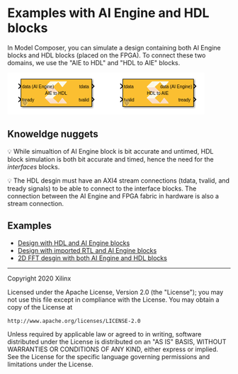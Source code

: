 # Examples with AI Engine and HDL blocks

In Model Composer, you can simulate a design containing both AI Engine blocks and HDL blocks (placed on the FPGA). To connect these two domains, we use the "AIE to HDL" and "HDL to AIE" blocks.

![](images/screen_shot.PNG)

## Knoweldge nuggets
 :bulb: While simualtion of AI Engine block is bit accurate and untimed, HDL block simulation is both bit accurate and timed, hence the need for the *interfaces* blocks. 
 
 :bulb: The HDL desgin must have an AXI4 stream connections (tdata, tvalid, and tready signals) to be able to connect to the interface blocks. The connection between the AI Engine and FPGA fabric in hardware is also a stream connection.

## Examples
- [Design with HDL and AI Engine blocks](AIE_HDL_cosim/README.md)
- [Design with imported RTL and AI Engine blocks](AIE_HDL_cosim_rtl_blackbox/README.md)
- [2D FFT desgin with both AI Engine and HDL blocks](../Designs/FFT2D/HDL_AIE/README.md)
------------
Copyright 2020 Xilinx

Licensed under the Apache License, Version 2.0 (the "License");
you may not use this file except in compliance with the License.
You may obtain a copy of the License at

    http://www.apache.org/licenses/LICENSE-2.0

Unless required by applicable law or agreed to in writing, software
distributed under the License is distributed on an "AS IS" BASIS,
WITHOUT WARRANTIES OR CONDITIONS OF ANY KIND, either express or implied.
See the License for the specific language governing permissions and
limitations under the License.
